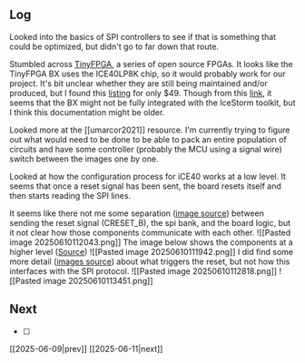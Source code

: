 ## Log
Looked into the basics of SPI controllers to see if that is something that could be optimized, but didn't go to far down that route.

Stumbled across [TinyFPGA](https://tinyfpga.com/), a series of open source FPGAs. It looks like the TinyFPGA BX uses the ICE40LP8K chip, so it would probably work for our project. It's bit unclear whether they are still being maintained and/or produced, but I found this [listing](https://www.crowdsupply.com/tinyfpga/tinyfpga-ax-bx#products) for only $49. Though from this [link](https://www.crowdsupply.com/tinyfpga/tinyfpga-ax-bx), it seems that the BX might not be fully integrated with the IceStorm toolkit, but I think this documentation might be older. 

Looked more at the [[umarcor2021]] resource. I'm currently trying to figure out what would need to be done to be able to pack an entire population of circuits and have some controller (probably the MCU using a signal wire) switch between the images one by one.

Looked at how the configuration process for iCE40 works at a low level. It seems that once a reset signal has been sent, the board resets itself and then starts reading the SPI lines. 

It seems like there not me some separation ([image source](https://blog.aleksander.kaweczynski.pl/wp-content/uploads/2024/07/iCE40_Programming_Configuration_2022.pdf)) between sending the reset signal (CRESET_B), the spi bank, and the board logic, but it not clear how those components communicate with each other.
![[Pasted image 20250610112043.png]]
The image below shows the components at a higher level ([Source](https://pages.hmc.edu/brake/class/e155/fa23/assets/doc/FPGA-DS-02008-2-0-iCE40-UltraPlus-Family-Data-Sheet.pdf))
![[Pasted image 20250610111942.png]] 
I did find some more detail ([images source](https://blog.aleksander.kaweczynski.pl/wp-content/uploads/2024/07/iCE40_Programming_Configuration_2022.pdf)) about what triggers the reset, but not how this interfaces with the SPI protocol. 
![[Pasted image 20250610112818.png]]
![[Pasted image 20250610113451.png]]
## Next
- [ ]

[[2025-06-09|prev]] [[2025-06-11|next]]
